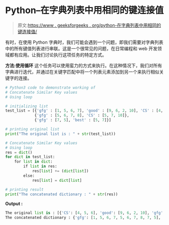 # Python–在字典列表中用相同的键连接值

> 原文:[https://www . geeksforgeeks . org/python-在字典列表中用相同的键连接值/](https://www.geeksforgeeks.org/python-concatenate-values-with-same-keys-in-a-list-of-dictionaries/)

有时，在使用 Python 字典时，我们可能会遇到一个问题，即我们需要对字典列表中的所有键值列表进行串联。这是一个很常见的问题，在日常编程和 web 开发领域都有应用。让我们讨论执行这项任务的特定方式。

**方法:使用循环**
这个任务可以使用蛮力的方式来执行。在这种情况下，我们对所有字典进行迭代，并通过在关键字匹配中将一个列表元素添加到另一个来执行相似关键字的连接。

```py
# Python3 code to demonstrate working of 
# Concatenate Similar Key values
# Using loop

# initializing list
test_list = [{'gfg' : [1, 5, 6, 7], 'good' : [9, 6, 2, 10], 'CS' : [4, 5, 6]},
             {'gfg' : [5, 6, 7, 8], 'CS' : [5, 7, 10]},
             {'gfg' : [7, 5], 'best' : [5, 7]}]

# printing original list
print("The original list is : " + str(test_list))

# Concatenate Similar Key values
# Using loop
res = dict()
for dict in test_list:
    for list in dict:
        if list in res:
            res[list] += (dict[list])
        else:
            res[list] = dict[list]

# printing result 
print("The concatenated dictionary : " + str(res)) 
```

**Output :**

```py
The original list is : [{'CS': [4, 5, 6], 'good': [9, 6, 2, 10], 'gfg': [1, 5, 6, 7]}, {'CS': [5, 7, 10], 'gfg': [5, 6, 7, 8]}, {'best': [5, 7], 'gfg': [7, 5]}]
The concatenated dictionary : {'gfg': [1, 5, 6, 7, 5, 6, 7, 8, 7, 5], 'good': [9, 6, 2, 10], 'best': [5, 7], 'CS': [4, 5, 6, 5, 7, 10]}

```